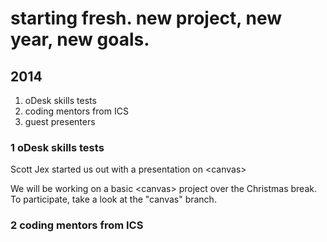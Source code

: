 # starting fresh. new project, new year, new goals.


## 2014
1. oDesk skills tests
2. coding mentors from ICS
3. guest presenters

### 1 oDesk skills tests

Scott Jex started us out with a presentation on \<canvas> 

We will be working on a basic \<canvas> project over the Christmas break. To participate, take a look at the "canvas" branch.

### 2 coding mentors from ICS
